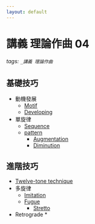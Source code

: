 ```yaml
---
layout: default
---
```


# 講義 理論作曲 04

###### tags: `_講義 理論作曲`

## 基礎技巧
* 動機發展
  * [Motif](https://en.wikipedia.org/wiki/Motif_(music))
  * [Developing](https://en.wikipedia.org/wiki/Developing_variation)
* 單旋律
  * [Sequence](
https://en.wikipedia.org/wiki/Sequence_(music))
  * [pattern](
https://en.wikipedia.org/wiki/Melodic_pattern)
    * [Augmentation](https://en.wikipedia.org/wiki/Augmentation_(music))
    * [Diminution](https://en.wikipedia.org/wiki/Diminution)


## 進階技巧
* [Twelve-tone technique](https://en.wikipedia.org/wiki/Twelve-tone_technique)
* 多旋律
  * [Imitation](https://en.wikipedia.org/wiki/Imitation_(music))
  * [Fugue](https://en.wikipedia.org/wiki/Fugue)
    * [Stretto](https://en.wikipedia.org/wiki/Stretto)
* Retrograde
  * 